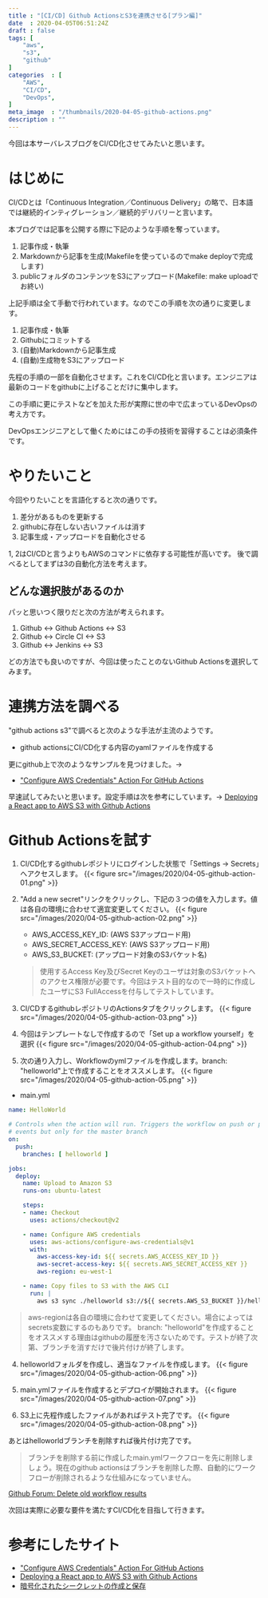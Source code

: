 ```yaml
---
title : "[CI/CD] Github ActionsとS3を連携させる[プラン編]"
date  : 2020-04-05T06:51:24Z
draft : false
tags: [
    "aws",
    "s3",
    "github"
]
categories  : [
    "AWS",
    "CI/CD",
    "DevOps",
]
meta_image  : "/thumbnails/2020-04-05-github-actions.png"
description : ""
---
```


今回は本サーバレスブログをCI/CD化させてみたいと思います。

# はじめに

CI/CDとは「Continuous Integration／Continuous Delivery」の略で、日本語では継続的インティグレーション／継続的デリバリーと言います。

本ブログでは記事を公開する際に下記のような手順を奪っています。

1. 記事作成・執筆
2. Markdownから記事を生成(Makefileを使っているのでmake deployで完成します)
3. publicフォルダのコンテンツをS3にアップロード(Makefile: make uploadでお終い)

上記手順は全て手動で行われています。なのでこの手順を次の通りに変更します。

1. 記事作成・執筆
2. Githubにコミットする
3. (自動)Markdownから記事生成
4. (自動)生成物をS3にアップロード

先程の手順の一部を自動化させます。これをCI/CD化と言います。エンジニアは最新のコードをgithubに上げることだけに集中します。

この手順に更にテストなどを加えた形が実際に世の中で広まっているDevOpsの考え方です。

DevOpsエンジニアとして働くためにはこの手の技術を習得することは必須条件です。

# やりたいこと

今回やりたいことを言語化すると次の通りです。

1. 差分があるものを更新する
2. githubに存在しない古いファイルは消す
3. 記事生成・アップロードを自動化させる

1, 2はCI/CDと言うよりもAWSのコマンドに依存する可能性が高いです。
後で調べるとしてまずは3の自動化方法を考えます。

## どんな選択肢があるのか

パッと思いつく限りだと次の方法が考えられます。

1. Github <-> Github Actions <-> S3
2. Github <-> Circle CI <-> S3
3. Github <-> Jenkins <-> S3

どの方法でも良いのですが、今回は使ったことのないGithub Actionsを選択してみます。

# 連携方法を調べる
"github actions s3"で調べると次のような手法が主流のようです。

- github actionsにCI/CD化する内容のyamlファイルを作成する

更にgithub上で次のようなサンプルを見つけました。-> 
- ["Configure AWS Credentials" Action For GitHub Actions](https://github.com/marketplace/actions/configure-aws-credentials-action-for-github-actions)

早速試してみたいと思います。設定手順は次を参考にしています。-> [Deploying a React app to AWS S3 with Github Actions](https://medium.com/trackstack/deploying-a-react-app-to-aws-s3-with-github-actions-b1cb9ba75c95)

# Github Actionsを試す
1. CI/CD化するgithubレポジトリにログインした状態で「Settings -> Secrets」へアクセスします。
{{< figure src="/images/2020/04-05-github-action-01.png" >}}

2. "Add a new secret"リンクをクリックし、下記の３つの値を入力します。値は各自の環境に合わせて適宜変更してください。
{{< figure src="/images/2020/04-05-github-action-02.png" >}}

    * AWS_ACCESS_KEY_ID: (AWS S3アップロード用)
    * AWS_SECRET_ACCESS_KEY: (AWS S3アップロード用)
    * AWS_S3_BUCKET: (アップロード対象のS3バケット名)

    > 使用するAccess Key及びSecret Keyのユーザは対象のS3バケットへのアクセス権限が必要です。今回はテスト目的なので一時的に作成したユーザにS3 FullAccessを付与してテストしています。

3. CI/CDするgithubレポジトリのActionsタブをクリックします。
{{< figure src="/images/2020/04-05-github-action-03.png" >}}
4. 今回はテンプレートなしで作成するので「Set up a workflow yourself」を選択
{{< figure src="/images/2020/04-05-github-action-04.png" >}}
3. 次の通り入力し、Workflowのymlファイルを作成します。branch: "helloworld"上で作成することをオススメします。
{{< figure src="/images/2020/04-05-github-action-05.png" >}}
- main.yml
```yaml
name: HelloWorld

# Controls when the action will run. Triggers the workflow on push or pull request
# events but only for the master branch
on:
  push:
    branches: [ helloworld ]

jobs:
  deploy:
    name: Upload to Amazon S3
    runs-on: ubuntu-latest

    steps:
    - name: Checkout
      uses: actions/checkout@v2

    - name: Configure AWS credentials
      uses: aws-actions/configure-aws-credentials@v1
      with:
        aws-access-key-id: ${{ secrets.AWS_ACCESS_KEY_ID }}
        aws-secret-access-key: ${{ secrets.AWS_SECRET_ACCESS_KEY }}
        aws-region: eu-west-1

    - name: Copy files to S3 with the AWS CLI
      run: |
        aws s3 sync ./helloworld s3://${{ secrets.AWS_S3_BUCKET }}/helloworld
```

> aws-regionは各自の環境に合わせて変更してください。場合によってはsecrets変数にするのもありです。
> branch: "helloworld"を作成することをオススメする理由はgithubの履歴を汚さないためです。テストが終了次第、ブランチを消すだけで後片付けが終了します。

4. helloworldフォルダを作成し、適当なファイルを作成します。
{{< figure src="/images/2020/04-05-github-action-06.png" >}}

5. main.ymlファイルを作成するとデプロイが開始されます。
{{< figure src="/images/2020/04-05-github-action-07.png" >}}

6. S3上に先程作成したファイルがあればテスト完了です。
{{< figure src="/images/2020/04-05-github-action-08.png" >}}

あとはhelloworldブランチを削除すれば後片付け完了です。

> ブランチを削除する前に作成したmain.ymlワークフローを先に削除しましょう。現在のgithub actionsはブランチを削除した際、自動的にワークフローが削除されるような仕組みになっていません。

[Github Forum: Delete old workflow results](https://github.community/t5/GitHub-Actions/Delete-old-workflow-results/td-p/30589)

次回は実際に必要な要件を満たすCI/CD化を目指して行きます。

# 参考にしたサイト
- ["Configure AWS Credentials" Action For GitHub Actions](https://github.com/marketplace/actions/configure-aws-credentials-action-for-github-actions)
- [Deploying a React app to AWS S3 with Github Actions](https://medium.com/trackstack/deploying-a-react-app-to-aws-s3-with-github-actions-b1cb9ba75c95)
- [暗号化されたシークレットの作成と保存](https://help.github.com/ja/actions/configuring-and-managing-workflows/creating-and-storing-encrypted-secrets)
